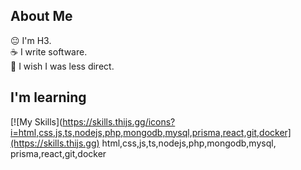 <link rel="stylesheet" href="https://cdn.jsdelivr.net/gh/devicons/devicon@v2.15.1/devicon.min.css">

## **<div align="left">About Me</div>**  
😐 I'm H3. <br>
☕ I write software. <br>
💩 I wish I was less direct. 
## **<div align="left">I'm learning</div>**  
[![My Skills](https://skills.thijs.gg/icons?i=html,css,js,ts,nodejs,php,mongodb,mysql,prisma,react,git,docker](https://skills.thijs.gg)
html,css,js,ts,nodejs,php,mongodb,mysql,
prisma,react,git,docker
<p align="left"> 
</p>
